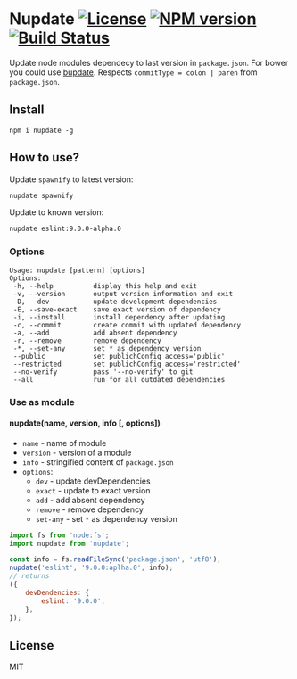 # Nupdate [![License][LicenseIMGURL]][LicenseURL] [![NPM version][NPMIMGURL]][NPMURL] [![Build Status][BuildStatusIMGURL]][BuildStatusURL]

[NPMIMGURL]: https://img.shields.io/npm/v/nupdate.svg?style=flat
[BuildStatusIMGURL]: https://github.com/coderaiser/nupdate/actions/workflows/nodejs.yml/badge.svg
[LicenseIMGURL]: https://img.shields.io/badge/license-MIT-317BF9.svg?style=flat
[NPMURL]: https://npmjs.org/package/nupdate "npm"
[BuildStatusURL]: https://github.com/coderaiser/nupdate/actions/workflows/nodejs.yml "Build Status"
[LicenseURL]: https://tldrlegal.com/license/mit-license "MIT License"

Update node modules dependecy to last version in `package.json`. For bower you could use [bupdate](https://github.com/coderaiser/bupdate "bupdate").
Respects `commitType = colon | paren` from `package.json`.

## Install

```
npm i nupdate -g
```

## How to use?

Update `spawnify` to latest version:

```sh
nupdate spawnify
```

Update to known version:

```sh
nupdate eslint:9.0.0-alpha.0
```

### Options

```
Usage: nupdate [pattern] [options]
Options:
 -h, --help          display this help and exit
 -v, --version       output version information and exit
 -D, --dev           update development dependencies
 -E, --save-exact    save exact version of dependency
 -i, --install       install dependency after updating
 -c, --commit        create commit with updated dependency
 -a, --add           add absent dependency
 -r, --remove        remove dependency
 -*, --set-any       set * as dependency version
 --public            set publichConfig access='public'
 --restricted        set publichConfig access='restricted'
 --no-verify         pass '--no-verify' to git
 --all               run for all outdated dependencies
```

### Use as module

#### nupdate(name, version, info [, options])

- `name` - name of module
- `version` - version of a module
- `info` - stringified content of `package.json`
- `options`:
  - `dev` - update devDependencies
  - `exact` - update to exact version
  - `add` - add absent dependency
  - `remove` - remove dependency
  - `set-any` - set `*` as dependency version

```js
import fs from 'node:fs';
import nupdate from 'nupdate';

const info = fs.readFileSync('package.json', 'utf8');
nupdate('eslint', '9.0.0:aplha.0', info);
// returns
({
    devDendencies: {
        eslint: '9.0.0',
    },
});
```

## License

MIT
